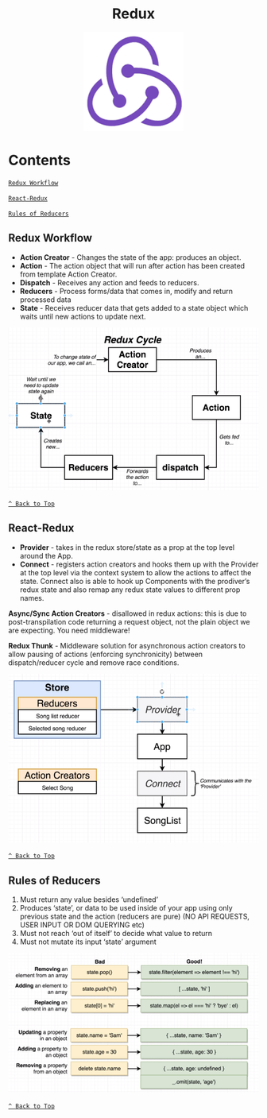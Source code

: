 <h1 align="center">Redux</h1>
<p align="center">
    <img width="200px" src=https://raw.githubusercontent.com/AndresMWeber/WebDefinitions/master/media/Redux.png>
</p>

# Contents
[`Redux Workflow`](#redux-workflow)

[`React-Redux`](#react-redux)

[`Rules of Reducers`](#rules-of-reducers)

## Redux Workflow
  * **Action Creator** - Changes the state of the app: produces an object.
  * **Action** - The action object that will run after action has been created from template Action Creator.
  * **Dispatch** - Receives any action and feeds to reducers.
  * **Reducers** - Process forms/data that comes in, modify and return processed data
  * **State** - Receives reducer data that gets added to a state object which waits until new actions to update next.
  
<p align="center">
    <img src=https://raw.githubusercontent.com/AndresMWeber/WebDefinitions/master/media/10_ReduxCycle.png>
</p>

[`^ Back to Top`](#contents)

## React-Redux
  * **Provider** - takes in the redux store/state as a prop at the top level around the App.
  * **Connect** - registers action creators and hooks them up with the Provider at the top level via the context system to allow the actions to affect the state.  Connect also is able to hook up Components with the prodiver’s redux state and also remap any redux state values to different prop names.

**Async/Sync Action Creators** - disallowed in redux actions: this is due to post-transpilation code returning a request object, not the plain object we are expecting.  You need middleware!

**Redux Thunk** - Middleware solution for asynchronous action creators to allow pausing of actions (enforcing synchronicity) between dispatch/reducer cycle and remove race conditions.

<p align="center">
    <img src=https://raw.githubusercontent.com/AndresMWeber/WebDefinitions/master/media/105_ReduxActions.png>
</p>

[`^ Back to Top`](#contents)

## Rules of Reducers

  1. Must return any value besides ‘undefined’
  2. Produces ‘state’, or data to be used inside of your app using only previous state and the action (reducers are pure) (NO API REQUESTS, USER INPUT OR DOM QUERYING etc)
  3. Must not reach ‘out of itself’ to decide what value to return
  4. Must not mutate its input ‘state’ argument
   
<p align="center">
    <img src=https://raw.githubusercontent.com/AndresMWeber/WebDefinitions/master/media/11_StateRules.png>
</p>

[`^ Back to Top`](#contents)